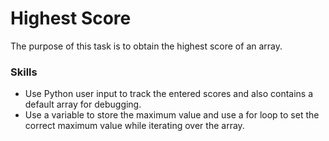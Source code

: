 # Highest Score
The purpose of this task is to obtain the highest score of an array.

### Skills
- Use Python user input to track the entered scores and also contains a default array for debugging.
- Use a variable to store the maximum value and use a for loop to set the correct maximum value while iterating over the array.
